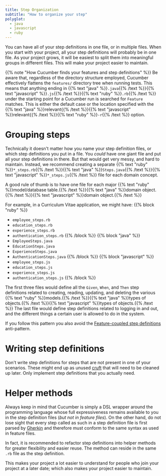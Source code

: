 ```yaml
---
title: Step Organization
subtitle: "How to organize your step"
polyglot:
  - java
  - javascript
  - ruby
---
```


You can have all of your step definitions in one file, or in multiple files. When you start with your project, all your step definitions will probably be in one file.
As your project grows, it will be easiest to split them into meaningful groups in different files.
This will make your project easier to maintain.

{{% note "How Cucumber finds your features and step definitions" %}}
Be aware that, regardless of the directory structure employed, Cucumber effectively flattens the `features/` directory tree when running tests.
This means that anything ending in {{% text "java" %}}`.java`{{% /text %}}{{% text "javascript" %}}`.js`{{% /text %}}{{% text "ruby" %}}`.rb`{{% /text %}}
under the starting point for a Cucumber run is searched for `Feature` matches.
This is either the default case or the location specified with the {{% text "java" %}}relevant{{% /text %}}{{% text "javascript" %}}relevant{{% /text %}}{{% text "ruby" %}}`-r`{{% /text %}} option.

# Grouping steps

Technically it doesn't matter how you name your step definition files, or which step definitions you put in a file.
You *could* have one giant file and put all your step definitions in there. But that would get very messy, and hard to maintain.
Instead, we recommend creating a separate {{% text "ruby" %}}`*_steps.rb`{{% /text %}}{{% text "java" %}}`Steps.java`{{% /text %}}{{% text "javascript" %}}`*_steps.js`{{% /text %}} file for each domain concept.

A good rule of thumb is to have one file for each major {{% text "ruby" %}}model/database table.{{% /text %}}{{% text "java" %}}domain object.{{% /text %}}{{% text "javascript" %}}domain object.{{% /text %}}

For example, in a Curriculum Vitae application, we might have:
{{% block "ruby" %}}
- `employee_steps.rb`
- `education_steps.rb`
- `experience_steps.rb`
- `authentication_steps.rb`
{{% /block %}}
{{% block "java" %}}
- `EmployeeSteps.java`
- `EducationSteps.java`
- `ExperienceSteps.java`
- `AuthenticationSteps.java`
{{% /block %}}
{{% block "javascript" %}}
- `employee_steps.js`
- `education_steps.js`
- `experience_steps.js`
- `authentication_steps.js`
{{% /block %}}

The first three files would define all the `Given`, `When`, and `Then` step definitions related to creating, reading, updating, and deleting the various {{% text "ruby" %}}models.{{% /text %}}{{% text "java" %}}types of objects.{{% /text %}}{{% text "javascript" %}}types of objects.{{% /text %}}
The last file would define step definitions related to logging in and out, and the different things a certain user is allowed to do in the system.

If you follow this pattern you also avoid the [Feature-coupled step definitions](/guides/anti-patterns#feature-coupled-step-definitions) anti-pattern.

# Writing step definitions
Don't write step definitions for steps that are not present in one of your scenarios.
These might end up as unused [cruft](http://en.wikipedia.org/wiki/Cruft) that will need to be cleaned up later.
Only implement step definitions that you actually need.

# Helper methods
Always keep in mind that Cucumber is simply a DSL wrapper around the programming language whose full expressiveness
remains available to you in the step definition files (*but not in feature files*).
On the other hand, do not lose sight that every step called as such in a step definition file is first parsed by
[Gherkin](/gherkin/) and therefore must conform to the same syntax as used in feature files.

In fact, it is recommended to refactor step definitions into helper methods for greater flexibility and easier reuse.
The method can reside in the same `.rb` file as the step definition.

This makes your project a lot easier to understand for people who join your project at a later date; which also makes your project easier to maintain.
